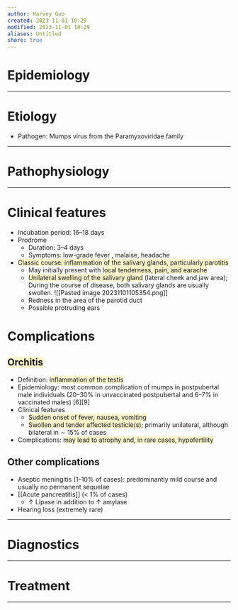 ```yaml
---
author: Harvey Guo
created: 2023-11-01 10:29
modified: 2023-11-01 10:29
aliases: Untitled
share: true
---
```

# Epidemiology


---
# Etiology
- Pathogen: Mumps virus from the Paramyxoviridae family

---
# Pathophysiology


---
# Clinical features
- Incubation period: 16–18 days
- Prodrome
	- Duration: 3–4 days
	- Symptoms: low-grade fever , malaise, headache
- <span style="background:rgba(240, 200, 0, 0.2)">Classic course: inflammation of the salivary glands, particularly parotitis</span>
	- May initially present with <span style="background:rgba(240, 200, 0, 0.2)">local tenderness, pain, and earache</span>
	- <span style="background:rgba(240, 200, 0, 0.2)">Unilateral swelling of the salivary gland</span> (lateral cheek and jaw area); During the course of disease, both salivary glands are usually swollen. ![[Pasted image 20231101105354.png]]
	- Redness in the area of the parotid duct
	- Possible protruding ears
# Complications
## <span style="background:rgba(240, 200, 0, 0.2)">Orchitis</span>
- Definition: <span style="background:rgba(240, 200, 0, 0.2)">inflammation of the testis</span>
- Epidemiology: most common complication of mumps in postpubertal male individuals (20–30% in unvaccinated postpubertal and 6–7% in vaccinated males) [6][9]
- Clinical features
	- <span style="background:rgba(240, 200, 0, 0.2)">Sudden onset of fever, nausea, vomiting</span>
	- <span style="background:rgba(240, 200, 0, 0.2)">Swollen and tender affected testicle(s)</span>; primarily unilateral, although bilateral in ∼ 15% of cases
- Complications: <span style="background:rgba(240, 200, 0, 0.2)">may lead to atrophy and, in rare cases, hypofertility</span>
## Other complications
- Aseptic meningitis (1–10% of cases): predominantly mild course and usually no permanent sequelae
- [[Acute pancreatitis]] (< 1% of cases)
	- ↑ Lipase in addition to ↑ amylase
- Hearing loss (extremely rare)

---
# Diagnostics


---
# Treatment


---
